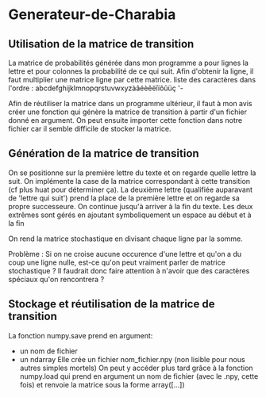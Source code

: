 # Generateur-de-Charabia

## Utilisation de la matrice de transition
La matrice de probabilités générée dans mon programme a pour lignes la lettre et pour colonnes la probabilité de ce qui suit.
Afin d'obtenir la ligne, il faut multiplier une matrice ligne par cette matrice.
liste des caractères dans l'ordre : abcdefghijklmnopqrstuvwxyzàâéèêëîïôûüç '-

Afin de réutiliser la matrice dans un programme ultérieur, il faut à mon avis créer une fonction qui génère la matrice de transition à partir d'un fichier donné en argument. On peut ensuite importer cette fonction dans notre fichier car il semble difficile de stocker la matrice.

## Génération de la matrice de transition
On se positionne sur la première lettre du texte et on regarde quelle lettre la suit.
On implémente la case de la matrice correspondant à cette transition (cf plus huat pour déterminer ça).
La deuxième lettre (qualifiée auparavant de 'lettre qui suit') prend la place de la première lettre et on regarde sa propre successeure.
On continue jusqu'à arriver à la fin du texte.
Les deux extrêmes sont gérés en ajoutant symboliquement un espace au début et à la fin

On rend la matrice stochastique en divisant chaque ligne par la somme.

Problème :
Si on ne croise aucune occurence d'une lettre et qu'on a du coup une ligne nulle, est-ce qu'on peut vraiment parler de matrice stochastique ?
Il faudrait donc faire attention à n'avoir que des caractères spéciaux qu'on rencontrera ?

## Stockage et réutilisation de la matrice de transition
La fonction numpy.save prend en argument:
- un nom de fichier
- un ndarray
Elle crée un fichier nom_fichier.npy (non lisible pour nous autres simples mortels)
On peut y accéder plus tard grâce à la fonction numpy.load qui prend en argument un nom de fichier (avec le .npy, cette fois) et renvoie la matrice sous la forme array([...])